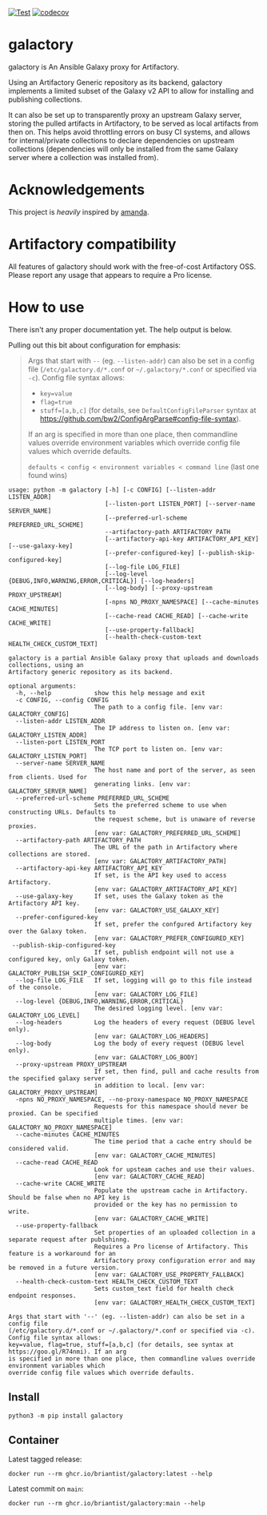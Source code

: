 [![Test](https://github.com/briantist/galactory/actions/workflows/test.yml/badge.svg)](https://github.com/briantist/galactory/actions/workflows/test.yml) [![codecov](https://codecov.io/gh/briantist/galactory/branch/main/graph/badge.svg?token=5ZS2WXM4K9)](https://codecov.io/gh/briantist/galactory)

# galactory
galactory is An Ansible Galaxy proxy for Artifactory.

Using an Artifactory Generic repository as its backend, galactory implements a limited subset of the Galaxy v2 API to allow for installing and publishing collections.

It can also be set up to transparently proxy an upstream Galaxy server, storing the pulled artifacts in Artifactory, to be served as local artifacts from then on. This helps avoid throttling errors on busy CI systems, and allows for internal/private collections to declare dependencies on upstream collections (dependencies will only be installed from the same Galaxy server where a collection was installed from).

# Acknowledgements
This project is _heavily_ inspired by [amanda](https://github.com/sivel/amanda/).

# Artifactory compatibility
All features of galactory should work with the free-of-cost Artifactory OSS. Please report any usage that appears to require a Pro license.

# How to use
There isn't any proper documentation yet. The help output is below.

Pulling out this bit about configuration for emphasis:

> Args that start with `--` (eg. `--listen-addr`) can also be set in a config file (`/etc/galactory.d/*.conf` or `~/.galactory/*.conf` or specified via `-c`). Config file syntax allows:
> - `key=value`
> - `flag=true`
> - `stuff=[a,b,c]`
> (for details, see `DefaultConfigFileParser` syntax at https://github.com/bw2/ConfigArgParse#config-file-syntax).
>
> If an arg is specified in more than one place, then commandline values override environment variables which override config file values which override defaults.
>
> `defaults < config < environment variables < command line` (last one found wins)

```text
usage: python -m galactory [-h] [-c CONFIG] [--listen-addr LISTEN_ADDR]
                           [--listen-port LISTEN_PORT] [--server-name SERVER_NAME]
                           [--preferred-url-scheme PREFERRED_URL_SCHEME]
                           --artifactory-path ARTIFACTORY_PATH
                           [--artifactory-api-key ARTIFACTORY_API_KEY] [--use-galaxy-key]
                           [--prefer-configured-key] [--publish-skip-configured-key]
                           [--log-file LOG_FILE]
                           [--log-level {DEBUG,INFO,WARNING,ERROR,CRITICAL}] [--log-headers]
                           [--log-body] [--proxy-upstream PROXY_UPSTREAM]
                           [-npns NO_PROXY_NAMESPACE] [--cache-minutes CACHE_MINUTES]
                           [--cache-read CACHE_READ] [--cache-write CACHE_WRITE]
                           [--use-property-fallback]
                           [--health-check-custom-text HEALTH_CHECK_CUSTOM_TEXT]

galactory is a partial Ansible Galaxy proxy that uploads and downloads collections, using an
Artifactory generic repository as its backend.

optional arguments:
  -h, --help            show this help message and exit
  -c CONFIG, --config CONFIG
                        The path to a config file. [env var: GALACTORY_CONFIG]
  --listen-addr LISTEN_ADDR
                        The IP address to listen on. [env var: GALACTORY_LISTEN_ADDR]
  --listen-port LISTEN_PORT
                        The TCP port to listen on. [env var: GALACTORY_LISTEN_PORT]
  --server-name SERVER_NAME
                        The host name and port of the server, as seen from clients. Used for
                        generating links. [env var: GALACTORY_SERVER_NAME]
  --preferred-url-scheme PREFERRED_URL_SCHEME
                        Sets the preferred scheme to use when constructing URLs. Defaults to
                        the request scheme, but is unaware of reverse proxies.
                        [env var: GALACTORY_PREFERRED_URL_SCHEME]
  --artifactory-path ARTIFACTORY_PATH
                        The URL of the path in Artifactory where collections are stored.
                        [env var: GALACTORY_ARTIFACTORY_PATH]
  --artifactory-api-key ARTIFACTORY_API_KEY
                        If set, is the API key used to access Artifactory.
                        [env var: GALACTORY_ARTIFACTORY_API_KEY]
  --use-galaxy-key      If set, uses the Galaxy token as the Artifactory API key.
                        [env var: GALACTORY_USE_GALAXY_KEY]
  --prefer-configured-key
                        If set, prefer the confgured Artifactory key over the Galaxy token.
                        [env var: GALACTORY_PREFER_CONFIGURED_KEY]
 --publish-skip-configured-key
                        If set, publish endpoint will not use a configured key, only Galaxy token.
                        [env var: GALACTORY_PUBLISH_SKIP_CONFIGURED_KEY]
  --log-file LOG_FILE   If set, logging will go to this file instead of the console.
                        [env var: GALACTORY_LOG_FILE]
  --log-level {DEBUG,INFO,WARNING,ERROR,CRITICAL}
                        The desired logging level. [env var: GALACTORY_LOG_LEVEL]
  --log-headers         Log the headers of every request (DEBUG level only).
                        [env var: GALACTORY_LOG_HEADERS]
  --log-body            Log the body of every request (DEBUG level only).
                        [env var: GALACTORY_LOG_BODY]
  --proxy-upstream PROXY_UPSTREAM
                        If set, then find, pull and cache results from the specified galaxy server
                        in addition to local. [env var: GALACTORY_PROXY_UPSTREAM]
  -npns NO_PROXY_NAMESPACE, --no-proxy-namespace NO_PROXY_NAMESPACE
                        Requests for this namespace should never be proxied. Can be specified
                        multiple times. [env var: GALACTORY_NO_PROXY_NAMESPACE]
  --cache-minutes CACHE_MINUTES
                        The time period that a cache entry should be considered valid.
                        [env var: GALACTORY_CACHE_MINUTES]
  --cache-read CACHE_READ
                        Look for upsteam caches and use their values.
                        [env var: GALACTORY_CACHE_READ]
  --cache-write CACHE_WRITE
                        Populate the upstream cache in Artifactory. Should be false when no API key is
                        provided or the key has no permission to write.
                        [env var: GALACTORY_CACHE_WRITE]
  --use-property-fallback
                        Set properties of an uploaded collection in a separate request after publshinng.
                        Requires a Pro license of Artifactory. This feature is a workaround for an
                        Artifactory proxy configuration error and may be removed in a future version.
                        [env var: GALACTORY_USE_PROPERTY_FALLBACK]
  --health-check-custom-text HEALTH_CHECK_CUSTOM_TEXT
                        Sets custom_text field for health check endpoint responses.
                        [env var: GALACTORY_HEALTH_CHECK_CUSTOM_TEXT]

Args that start with '--' (eg. --listen-addr) can also be set in a config file
(/etc/galactory.d/*.conf or ~/.galactory/*.conf or specified via -c). Config file syntax allows:
key=value, flag=true, stuff=[a,b,c] (for details, see syntax at https://goo.gl/R74nmi). If an arg
is specified in more than one place, then commandline values override environment variables which
override config file values which override defaults.
```

## Install
```shell
python3 -m pip install galactory
```

## Container

Latest tagged release:
```shell
docker run --rm ghcr.io/briantist/galactory:latest --help
```

Latest commit on `main`:
```shell
docker run --rm ghcr.io/briantist/galactory:main --help
```
